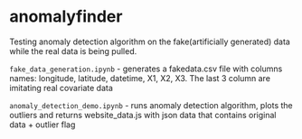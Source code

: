 # anomalyfinder

Testing anomaly detection algorithm on the fake(artificially generated) data while the real data is being pulled.

 

`fake_data_generation.ipynb` - generates a  fakedata.csv file with columns names: longitude, latitude, datetime, X1, X2, X3. The last 3 column are imitating real covariate data


`anomaly_detection_demo.ipynb` - runs anomaly detection algorithm, plots the outliers and returns website_data.js with json data that contains original data + outlier flag  